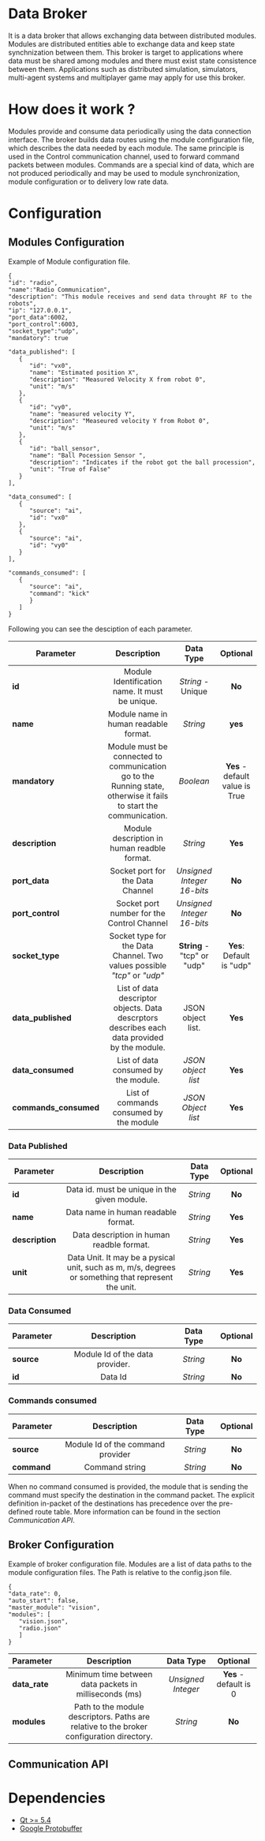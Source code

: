# Data Broker

It is a data broker that allows exchanging data between distributed modules. 
Modules are distributed entities able to exchange data and keep state synchnization between them. 
This broker is target to applications where data must be shared among modules 
and there must exist state consistence between them. 
Applications such as distributed simulation, simulators, multi-agent systems and multiplayer game may apply for use this broker.

# How does it work ?

Modules provide and consume data periodically using the data connection interface.
The broker builds data routes using the module configuration file, which describes the data needed by each module. 
The same principle is used in the Control communication channel, used to forward command packets between modules. 
Commands are a special kind of data, which are not produced periodically and may be used to module synchronization, 
module configuration or to delivery low rate data.

# Configuration

## Modules Configuration

Example of Module configuration file.

   ```
{
   "id": "radio",
   "name":"Radio Communication",
   "description": "This module receives and send data throught RF to the robots",
   "ip": "127.0.0.1",
   "port_data":6002,
   "port_control":6003,
   "socket_type":"udp",
   "mandatory": true

   "data_published": [ 
      {
         "id": "vx0",
         "name": "Estimated position X",
         "description": "Measured Velocity X from robot 0",
         "unit": "m/s"
      },
      {
         "id": "vy0",
         "name": "measured velocity Y",
         "description": "Measeured velocity Y from Robot 0",
         "unit": "m/s"
      },
      {
         "id": "ball_sensor",
         "name": "Ball Pocession Sensor ",
         "description": "Indicates if the robot got the ball procession",
         "unit": "True of False"
      }
   ],

   "data_consumed": [ 
      {
         "source": "ai",
         "id": "vx0" 
      },
      {
         "source": "ai",
         "id": "vy0" 
      }
   ],

   "commands_consumed": [ 
      {
         "source": "ai",
         "command": "kick"
         }
      ]	
}

   ```

Following you can see the desciption of each parameter.


| Parameter              | Description           | Data Type  | Optional |
| ---------------------- |:---------------------:| :--------: | :-------: | 
|   **id**               |  Module Identification name. It must be unique. | *String*  - Unique | **No** |
|   **name**             |  Module name in human readable format. |  *String*| **yes** |
|   **mandatory**        |  Module must be connected to communication go to the Running state, otherwise it fails to start the communication. | *Boolean* | **Yes** - default value is True |
|   **description**      |  Module description in human readble format.|  *String* | **Yes** |
|   **port_data**        |  Socket port for the Data Channel|  *Unsigned Integer 16-bits* | **No** |
|   **port_control**     |  Socket port number for the Control Channel | *Unsigned Integer 16-bits*  | **No** | 
|   **socket_type**      |  Socket type for the Data Channel. Two values possible *"tcp"* or *"udp"* | **String** - "tcp" or "udp" | **Yes**: Default is "udp" | 
|   **data_published**   |  List of data descriptor objects. Data descrptors describes each data provided by the module.| JSON object list. | **Yes** |
|   **data_consumed**    |  List of data consumed by the module.| *JSON object list* | **Yes** |
|   **commands_consumed**|  List of commands consumed by the module| *JSON Object list* | **Yes**|

### Data Published

| Parameter              | Description           | Data Type  | Optional |
| ---------------------- |:---------------------:| :--------: | :-------: |
|**id**| Data id. must be unique in the given module.|*String*|**No**|
|**name**| Data name in human readable format.|*String*|**Yes**|
|**description**| Data description in human readble format.|*String*|**Yes**|
|**unit**| Data Unit. It may be a pysical unit, such as m, m/s, degrees or something that represent the unit. |*String*|**Yes**|

### Data Consumed

| Parameter              | Description           | Data Type  | Optional |
| ---------------------- |:---------------------:| :--------: | :-------: |
|**source**| Module Id of the data provider. |*String*|**No**|
|**id**| Data Id |*String*|**No**|

### Commands consumed

| Parameter              | Description           | Data Type  | Optional |
| ---------------------- |:---------------------:| :--------: | :-------: |
|**source**| Module Id of the command provider|*String*|**No**|
|**command**| Command string |*String*|**No**|

When no command consumed is provided, the module that is sending the command must specify 
the destination in the command packet. The explicit definition in-packet of the destinations has 
precedence over the pre-defined route table. More information can be found in the section *Communication API*.

## Broker Configuration

Example of broker configuration file. Modules are a list of 
data paths to the module configuration files. The Path is relative 
to the config.json file.

   ```
{
   "data_rate": 0,
   "auto_start": false,
   "master_module": "vision",
   "modules": [
      "vision.json",
      "radio.json"
      ]
}
   ```

| Parameter              | Description           | Data Type  | Optional |
| ---------------------- |:---------------------:| :--------: | :-------: |
|**data_rate**| Minimum time between data packets in milliseconds (ms) |*Unsigned Integer* | **Yes** - default is 0|
|**modules**| Path to the module descriptors. Paths are relative to the broker configuration directory. | *String* | **No** |

## Communication API


# Dependencies
 - [Qt >= 5.4](https://www.qt.io/)
 - [Google Protobuffer](https://developers.google.com/protocol-buffers/)
